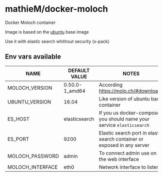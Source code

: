 # mathieM/docker-moloch

Docker Moloch container

Image is based on the [ubuntu](https://registry.hub.docker.com/u/ubuntu/) base image

Use it with elastic search whithout security (x-pack)

## Env vars available

| NAME              | DEFAULT VALUE   |  NOTES                                                                   |
| --------------    | --------------- | ---------------------------------------------------------------------    |
| MOLOCH_VERSION    | 0.50.0-1_amd64  | According https://molo.ch/#downloads                                     |
| UBUNTU_VERSION    | 16.04           | Like version of ubuntu base container                                    |
| ES_HOST           | elasticsearch   | If you us docker-compose, you should name your service  `elasticsearch`  |
| ES_PORT           | 9200            | Elastic search port in elastic search container or exposed in any server |
| MOLOCH_PASSWORD   | admin           | To connect admin use on the web interface                                |
| MOLOCH_INTERFACE  | eth0            | Network interface to listen                                              |